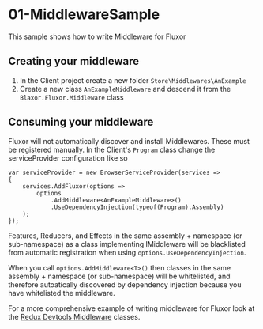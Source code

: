 # 01-MiddlewareSample
This sample shows how to write Middleware for Fluxor

## Creating your middleware
1. In the Client project create a new folder `Store\Middlewares\AnExample`
2. Create a new class `AnExampleMiddleware` and descend it from the `Blaxor.Fluxor.Middleware` class

## Consuming your middleware
Fluxor will not automatically discover and install Middlewares. These must be registered manually. In the Client's `Program` class change the serviceProvider configuration like so

```
var serviceProvider = new BrowserServiceProvider(services =>
{
	services.AddFluxor(options =>
		options
			.AddMiddleware<AnExampleMiddleware>()
			.UseDependencyInjection(typeof(Program).Assembly)
	);
});
```

Features, Reducers, and Effects in the same assembly + namespace (or sub-namespace) as a class implementing IMiddleware will be blacklisted from automatic registration when using `options.UseDependencyInjection`.

When you call `options.AddMiddleware<T>()` then classes in the same assembly + namespace (or sub-namespace) will be whitelisted, and therefore autoatically discovered by dependency injection because you have whitelisted the middleware.

For a more comprehensive example of writing middleware for Fluxor look at the [Redux Devtools Middleware] classes.

[Redux Devtools Middleware]: <https://github.com/mrpmorris/blazor-fluxor/tree/master/src/Blazor.Fluxor/ReduxDevTools>